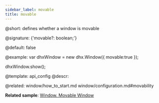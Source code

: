 ```yaml
---
sidebar_label: movable
title: movable
---          
```


@short: defines whether a window is movable

@signature: {'movable?: boolean;'}

@default: false

@example: 
var dhxWindow = new dhx.Window({
    movable:true
});

dhxWindow.show();


@template:	api_config
@descr: 

@related: window/how_to_start.md
window/configuration.md#movability

**Related sample**: [Window.  Movable Window](https://snippet.dhtmlx.com/mkwuasj0)